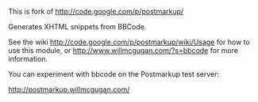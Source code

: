 This is fork of http://code.google.com/p/postmarkup/

Generates XHTML snippets from BBCode.

See the wiki http://code.google.com/p/postmarkup/wiki/Usage for how to use this module, or http://www.willmcgugan.com/?s=bbcode for more information.

You can experiment with bbcode on the Postmarkup test server:

http://postmarkup.willmcgugan.com/

